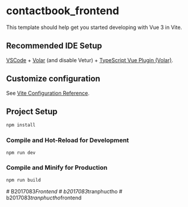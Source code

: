 # contactbook_frontend

This template should help get you started developing with Vue 3 in Vite.

## Recommended IDE Setup

[VSCode](https://code.visualstudio.com/) + [Volar](https://marketplace.visualstudio.com/items?itemName=Vue.volar) (and disable Vetur) + [TypeScript Vue Plugin (Volar)](https://marketplace.visualstudio.com/items?itemName=Vue.vscode-typescript-vue-plugin).

## Customize configuration

See [Vite Configuration Reference](https://vitejs.dev/config/).

## Project Setup

```sh
npm install
```

### Compile and Hot-Reload for Development

```sh
npm run dev
```

### Compile and Minify for Production

```sh
npm run build
```
#   B 2 0 1 7 0 8 3 _ F r o n t e n d  
 #   b 2 0 1 7 0 8 3 _ t r a n p h u c t h o  
 #   b 2 0 1 7 0 8 3 _ t r a n p h u c t h o _ f r o n t e n d  
 
